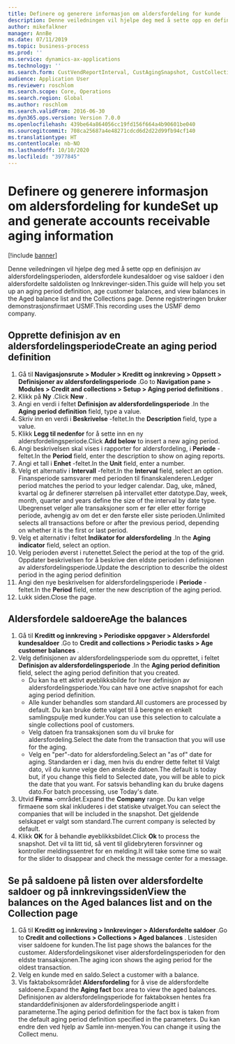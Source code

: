 ```yaml
---
title: Definere og generere informasjon om aldersfordeling for kunde
description: Denne veiledningen vil hjelpe deg med å sette opp en definisjon av aldersfordelingsperioden, aldersfordele kundesaldoer og vise saldoer i den aldersfordelte saldolisten og Innkrevinger-siden.
author: mikefalkner
manager: AnnBe
ms.date: 07/11/2019
ms.topic: business-process
ms.prod: ''
ms.service: dynamics-ax-applications
ms.technology: ''
ms.search.form: CustVendReportInterval, CustAgingSnapshot, CustCollectionsPoolsListPage, CustCollections
audience: Application User
ms.reviewer: roschlom
ms.search.scope: Core, Operations
ms.search.region: Global
ms.author: roschlom
ms.search.validFrom: 2016-06-30
ms.dyn365.ops.version: Version 7.0.0
ms.openlocfilehash: 439be64a864056cc19fd156f664a4b90601be040
ms.sourcegitcommit: 708ca25687a4e48271cdcd6d2d22d99fb94cf140
ms.translationtype: HT
ms.contentlocale: nb-NO
ms.lasthandoff: 10/10/2020
ms.locfileid: "3977845"
---
```

# <a name="set-up-and-generate-accounts-receivable-aging-information"></a><span data-ttu-id="35f54-103">Definere og generere informasjon om aldersfordeling for kunde</span><span class="sxs-lookup"><span data-stu-id="35f54-103">Set up and generate accounts receivable aging information</span></span>

[!include [banner](../../includes/banner.md)]

<span data-ttu-id="35f54-104">Denne veiledningen vil hjelpe deg med å sette opp en definisjon av aldersfordelingsperioden, aldersfordele kundesaldoer og vise saldoer i den aldersfordelte saldolisten og Innkrevinger-siden.</span><span class="sxs-lookup"><span data-stu-id="35f54-104">This guide will help you set up an aging period definition, age customer balances, and view balances in the Aged balance list and the Collections page.</span></span> <span data-ttu-id="35f54-105">Denne registreringen bruker demonstrasjonsfirmaet USMF.</span><span class="sxs-lookup"><span data-stu-id="35f54-105">This recording uses the USMF demo company.</span></span>


## <a name="create-an-aging-period-definition"></a><span data-ttu-id="35f54-106">Opprette definisjon av en aldersfordelingsperiode</span><span class="sxs-lookup"><span data-stu-id="35f54-106">Create an aging period definition</span></span>
1. <span data-ttu-id="35f54-107">Gå til **Navigasjonsrute > Moduler > Kreditt og innkreving > Oppsett > Definisjoner av aldersfordelingsperiode** .</span><span class="sxs-lookup"><span data-stu-id="35f54-107">Go to **Navigation pane > Modules > Credit and collections > Setup > Aging period definitions** .</span></span>
2. <span data-ttu-id="35f54-108">Klikk på **Ny** .</span><span class="sxs-lookup"><span data-stu-id="35f54-108">Click **New** .</span></span>
3. <span data-ttu-id="35f54-109">Angi en verdi i feltet **Definisjon av aldersfordelingsperiode** .</span><span class="sxs-lookup"><span data-stu-id="35f54-109">In the **Aging period definition** field, type a value.</span></span>
4. <span data-ttu-id="35f54-110">Skriv inn en verdi i **Beskrivelse** -feltet.</span><span class="sxs-lookup"><span data-stu-id="35f54-110">In the **Description** field, type a value.</span></span>
5. <span data-ttu-id="35f54-111">Klikk **Legg til nedenfor** for å sette inn en ny aldersfordelingsperiode.</span><span class="sxs-lookup"><span data-stu-id="35f54-111">Click **Add below** to insert a new aging period.</span></span>
6. <span data-ttu-id="35f54-112">Angi beskrivelsen skal vises i rapporter for aldersfordeling, i **Periode** -feltet.</span><span class="sxs-lookup"><span data-stu-id="35f54-112">In the **Period** field, enter the description to show on aging reports.</span></span>
7. <span data-ttu-id="35f54-113">Angi et tall i **Enhet** -feltet.</span><span class="sxs-lookup"><span data-stu-id="35f54-113">In the **Unit** field, enter a number.</span></span>
8. <span data-ttu-id="35f54-114">Velg et alternativ i **Intervall** -feltet.</span><span class="sxs-lookup"><span data-stu-id="35f54-114">In the **Interval** field, select an option.</span></span> <span data-ttu-id="35f54-115">Finansperiode samsvarer med perioden til finanskalenderen.</span><span class="sxs-lookup"><span data-stu-id="35f54-115">Ledger period matches the period to your ledger calendar.</span></span> <span data-ttu-id="35f54-116">Dag, uke, måned, kvartal og år definerer størrelsen på intervallet etter datotype.</span><span class="sxs-lookup"><span data-stu-id="35f54-116">Day, week, month, quarter and years define the size of the interval by date type.</span></span> <span data-ttu-id="35f54-117">Ubegrenset velger alle transaksjoner som er før eller etter forrige periode, avhengig av om det er den første eller siste perioden.</span><span class="sxs-lookup"><span data-stu-id="35f54-117">Unlimited selects all transactions before or after the previous period, depending on whether it is the first or last period.</span></span>  
9. <span data-ttu-id="35f54-118">Velg et alternativ i feltet **Indikator for aldersfordeling** .</span><span class="sxs-lookup"><span data-stu-id="35f54-118">In the **Aging indicator** field, select an option.</span></span>
10. <span data-ttu-id="35f54-119">Velg perioden øverst i rutenettet.</span><span class="sxs-lookup"><span data-stu-id="35f54-119">Select the period at the top of the grid.</span></span> <span data-ttu-id="35f54-120">Oppdater beskrivelsen for å beskrive den eldste perioden i definisjonen av aldersfordelingsperiode.</span><span class="sxs-lookup"><span data-stu-id="35f54-120">Update the description to describe the oldest period in the aging period definition</span></span>
11. <span data-ttu-id="35f54-121">Angi den nye beskrivelsen for aldersfordelingsperiode i **Periode** -feltet.</span><span class="sxs-lookup"><span data-stu-id="35f54-121">In the **Period** field, enter the new description of the aging period.</span></span>
12. <span data-ttu-id="35f54-122">Lukk siden.</span><span class="sxs-lookup"><span data-stu-id="35f54-122">Close the page.</span></span>

## <a name="age-the-balances"></a><span data-ttu-id="35f54-123">Aldersfordele saldoere</span><span class="sxs-lookup"><span data-stu-id="35f54-123">Age the balances</span></span>
1. <span data-ttu-id="35f54-124">Gå til **Kreditt og innkreving > Periodiske oppgaver > Aldersfordel kundesaldoer** .</span><span class="sxs-lookup"><span data-stu-id="35f54-124">Go to **Credit and collections > Periodic tasks > Age customer balances** .</span></span>
2. <span data-ttu-id="35f54-125">Velg definisjonen av aldersfordelingsperiode som du opprettet, i feltet **Definisjon av aldersfordelingsperiode** .</span><span class="sxs-lookup"><span data-stu-id="35f54-125">In the **Aging period definition** field, select the aging period definition that you created.</span></span>
    + <span data-ttu-id="35f54-126">Du kan ha ett aktivt øyeblikksbilde for hver definisjon av aldersfordelingsperiode.</span><span class="sxs-lookup"><span data-stu-id="35f54-126">You can have one active snapshot for each aging period definition.</span></span>  
    + <span data-ttu-id="35f54-127">Alle kunder behandles som standard.</span><span class="sxs-lookup"><span data-stu-id="35f54-127">All customers are processed by default.</span></span> <span data-ttu-id="35f54-128">Du kan bruke dette valget til å beregne en enkelt samlingspulje med kunder.</span><span class="sxs-lookup"><span data-stu-id="35f54-128">You can use this selection to calculate a single collections pool of customers.</span></span>  
    + <span data-ttu-id="35f54-129">Velg datoen fra transaksjonen som du vil bruke for aldersfordeling.</span><span class="sxs-lookup"><span data-stu-id="35f54-129">Select the date from the transaction that you will use for the aging.</span></span>  
    + <span data-ttu-id="35f54-130">Velg en "per"-dato for aldersfordeling.</span><span class="sxs-lookup"><span data-stu-id="35f54-130">Select an "as of" date for aging.</span></span> <span data-ttu-id="35f54-131">Standarden er i dag, men hvis du endrer dette feltet til Valgt dato, vil du kunne velge den ønskede datoen.</span><span class="sxs-lookup"><span data-stu-id="35f54-131">The default is today but, if you change this field to Selected date, you will be able to pick the date that you want.</span></span> <span data-ttu-id="35f54-132">For satsvis behandling kan du bruke dagens dato.</span><span class="sxs-lookup"><span data-stu-id="35f54-132">For batch processing, use Today's date.</span></span>  
3. <span data-ttu-id="35f54-133">Utvid **Firma** -området.</span><span class="sxs-lookup"><span data-stu-id="35f54-133">Expand the **Company** range.</span></span> <span data-ttu-id="35f54-134">Du kan velge firmaene som skal inkluderes i det statiske utvalget.</span><span class="sxs-lookup"><span data-stu-id="35f54-134">You can select the companies that will be included in the snapshot.</span></span> <span data-ttu-id="35f54-135">Det gjeldende selskapet er valgt som standard.</span><span class="sxs-lookup"><span data-stu-id="35f54-135">The current company is selected by default.</span></span>
4. <span data-ttu-id="35f54-136">Klikk **OK** for å behandle øyeblikksbildet.</span><span class="sxs-lookup"><span data-stu-id="35f54-136">Click **Ok** to process the snapshot.</span></span> <span data-ttu-id="35f54-137">Det vil ta litt tid, så vent til glidebryteren forsvinner og kontroller meldingssentret for en melding.</span><span class="sxs-lookup"><span data-stu-id="35f54-137">It will take some time so wait for the slider to disappear and check the message center for a message.</span></span>

## <a name="view-the-balances-on-the-aged-balances-list-and-on-the-collection-page"></a><span data-ttu-id="35f54-138">Se på saldoene på listen over aldersfordelte saldoer og på innkrevingssiden</span><span class="sxs-lookup"><span data-stu-id="35f54-138">View the balances on the Aged balances list and on the Collection page</span></span>
1. <span data-ttu-id="35f54-139">Gå til **Kreditt og innkreving > Innkrevinger > Aldersfordelte saldoer** .</span><span class="sxs-lookup"><span data-stu-id="35f54-139">Go to **Credit and collections > Collections > Aged balances** .</span></span> <span data-ttu-id="35f54-140">Listesiden viser saldoene for kunden.</span><span class="sxs-lookup"><span data-stu-id="35f54-140">The list page shows the balances for the customer.</span></span> <span data-ttu-id="35f54-141">Aldersfordelingsikonet viser aldersfordelingsperioden for den eldste transaksjonen.</span><span class="sxs-lookup"><span data-stu-id="35f54-141">The aging icon shows the aging period for the oldest transaction.</span></span>  
2. <span data-ttu-id="35f54-142">Velg en kunde med en saldo.</span><span class="sxs-lookup"><span data-stu-id="35f54-142">Select a customer with a balance.</span></span>
3. <span data-ttu-id="35f54-143">Vis faktaboksområdet **Aldersfordeling** for å vise de aldersfordelte saldoene.</span><span class="sxs-lookup"><span data-stu-id="35f54-143">Expand the **Aging fact** box area to view the aged balances.</span></span> <span data-ttu-id="35f54-144">Definisjonen av aldersfordelingsperiode for faktaboksen hentes fra standarddefinisjonen av aldersfordelingsperiode angitt i parameterne.</span><span class="sxs-lookup"><span data-stu-id="35f54-144">The aging period definition for the fact box is taken from the default aging period definition specified in the parameters.</span></span> <span data-ttu-id="35f54-145">Du kan endre den ved hjelp av Samle inn-menyen.</span><span class="sxs-lookup"><span data-stu-id="35f54-145">You can change it using the Collect menu.</span></span>  

